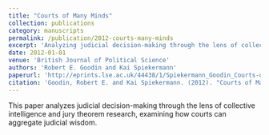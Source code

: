 ```yaml
---
title: "Courts of Many Minds"
collection: publications
category: manuscripts
permalink: /publication/2012-courts-many-minds
excerpt: 'Analyzing judicial decision-making through the lens of collective intelligence and jury theorem research.'
date: 2012-01-01
venue: 'British Journal of Political Science'
authors: 'Robert E. Goodin and Kai Spiekermann'
paperurl: 'http://eprints.lse.ac.uk/44438/1/Spiekermann_Goodin_Courts-of-many-minds_2012.pdf'
citation: 'Goodin, Robert E. and Kai Spiekermann. (2012). "Courts of Many Minds." British Journal of Political Science 42(3): 555-571.'
---
```


This paper analyzes judicial decision-making through the lens of collective intelligence and jury theorem research, examining how courts can aggregate judicial wisdom.